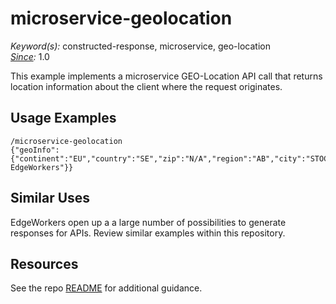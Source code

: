 # microservice-geolocation

*Keyword(s):* constructed-response, microservice, geo-location<br>
*[Since](https://learn.akamai.com/en-us/webhelp/edgeworkers/edgeworkers-user-guide/GUID-14077BCA-0D9F-422C-8273-2F3E37339D5B.html):* 1.0

This example implements a microservice GEO-Location API call that returns location information about the client where the request originates.

## Usage Examples

    /microservice-geolocation
    {"geoInfo":{"continent":"EU","country":"SE","zip":"N/A","region":"AB","city":"STOCKHOLM","source":"Akamai EdgeWorkers"}}

## Similar Uses

EdgeWorkers open up a a large number of possibilities to generate responses for APIs. Review similar examples within this repository.  

## Resources
See the repo [README](https://github.com/akamai/edgeworkers-examples#Resources) for additional guidance.

